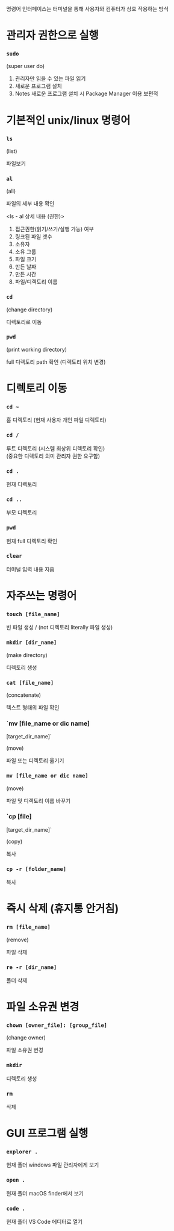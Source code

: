 명령어 인터페이스는 터미널을 통해 사용자와 컴퓨터가 상호 작용하는 방식

# 관리자 권한으로 실행

### `sudo`

(super user do)

1. 관리자만 읽을 수 있는 파일 읽기
2. 새로운 프로그램 설치
3. Notes 새로운 프로그램 설치 시 Package Manager 이용 보편적

# 기본적인 unix/linux 명령어

### `ls`

(list)

파일보기

### `al`

(all)

파일의 세부 내용 확인

<ls - al 상세 내용 (권한)>

1. 접근권한(읽기/쓰기/실행 가능) 여부
2. 링크된 파일 갯수
3. 소유자
4. 소유 그룹
5. 파일 크기
6. 만든 날짜
7. 만든 시간
8. 파일/디렉토리 이름

### `cd`

(change directory)

디렉토리로 이동

### `pwd`

(print working directory)

full 디렉토리 path 확인 (디렉토리 위치 변경)

# 디렉토리 이동

### `cd ~`

홈 디렉토리 (현재 사용자 개인 파일 디렉토리)

### `cd /`

루트 디렉토리 (시스템 최상위 디렉토리 확인)  
(중요한 디렉토리 의미 관리자 권한 요구함)

### `cd .`

현재 디렉토리

### `cd ..`

부모 디렉토리

### `pwd`

현재 full 디렉토리 확인

### `clear`

터미널 입력 내용 지움

# 자주쓰는 명령어

### `touch [file_name]`

빈 파일 생성 / (not 디렉토리 literally 파일 생성)

### `mkdir [dir_name]`

(make directory)

디렉토리 생성

### `cat [file_name]`

(concatenate)

텍스트 형태의 파일 확인

### `mv [file_name or dic name]
[target_dir_name]`

(move)

파일 또는 디렉토리 옮기기

### `mv [file_name or dic name]`

(move)

파일 및 디렉토리 이름 바꾸기

### `cp [file] 
[target_dir_name]`

(copy)

복사

### `cp -r [folder_name]`

복사

# 즉시 삭제 (휴지통 안거침)

### `rm [file_name]`

(remove)

파일 삭제

### `re -r [dir_name]`

폴더 삭제

# 파일 소유권 변경

### `chown [owner_file]: [group_file]`

(change owner)

파일 소유권 변경

### `mkdir`

디렉토리 생성

### `rm`

삭제

# GUI 프로그램 실행

### `explorer .`

현재 폴더 windows 파일 관리자에게 보기

### `open .`

현재 폴더 macOS finder에서 보기

### `code .`

현재 폴더 VS Code 에디터로 열기